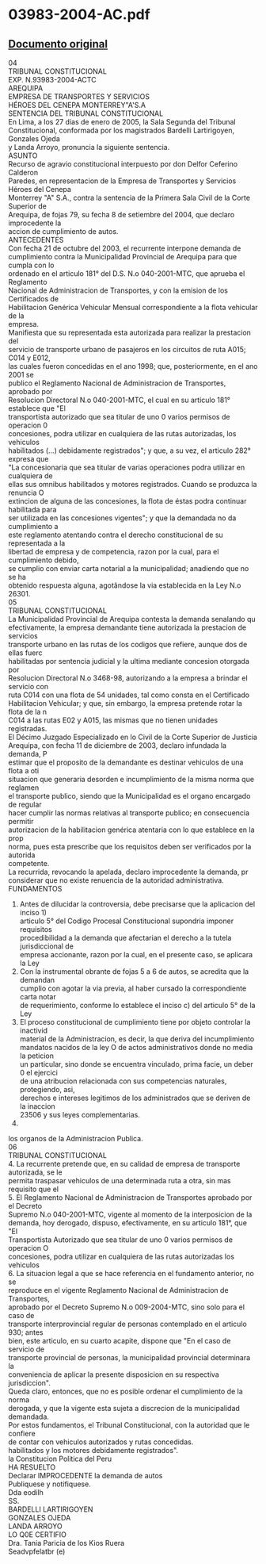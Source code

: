
03983-2004-AC.pdf
=================
  
[Documento original](https://tc.gob.pe/jurisprudencia/2005/03983-2004-AC.pdf)  
---  
04  
TRIBUNAL CONSTITUCIONAL  
EXP. N.93983-2004-ACTC  
AREQUIPA  
EMPRESA DE TRANSPORTES Y SERVICIOS  
HÉROES DEL CENEPA MONTERREY"A'S.A  
SENTENCIA DEL TRIBUNAL CONSTITUCIONAL  
En Lima, a los 27 dias de enero de 2005, la Sala Segunda del Tribunal  
Constitucional, conformada por los magistrados Bardelli Lartirigoyen, Gonzales Ojeda  
y Landa Arroyo, pronuncia la siguiente sentencia.  
ASUNTO  
Recurso de agravio constitucional interpuesto por don Delfor Ceferino Calderon  
Paredes, en representacion de la Empresa de Transportes y Servicios Héroes del Cenepa  
Monterrey "A" S.A., contra la sentencia de la Primera Sala Civil de la Corte Superior de  
Arequipa, de fojas 79, su fecha 8 de setiembre del 2004, que declaro improcedente la  
accion de cumplimiento de autos.  
ANTECEDENTES  
Con fecha 21 de octubre del 2003, el recurrente interpone demanda de  
cumplimiento contra la Municipalidad Provincial de Arequipa para que cumpla con lo  
ordenado en el articulo 181° del D.S. N.o 040-2001-MTC, que aprueba el Reglamento  
Nacional de Administracion de Transportes, y con la emision de los Certificados de  
Habilitacion Genérica Vehicular Mensual correspondiente a la flota vehicular de la  
empresa.  
Manifiesta que su representada esta autorizada para realizar la prestacion del  
servicio de transporte urbano de pasajeros en los circuitos de ruta A015; C014 y E012,  
las cuales fueron concedidas en el ano 1998; que, posteriormente, en el ano 2001 se  
publico el Reglamento Nacional de Administracion de Transportes, aprobado por  
Resolucion Directoral N.o 040-2001-MTC, el cual en su articulo 181° establece que "El  
transportista autorizado que sea titular de uno 0 varios permisos de operacion 0  
concesiones, podra utilizar en cualquiera de las rutas autorizadas, los vehiculos  
habilitados (...) debidamente registrados"; y que, a su vez, el articulo 282° expresa que  
"La concesionaria que sea titular de varias operaciones podra utilizar en cualquiera de  
ellas sus omnibus habilitados y motores registrados. Cuando se produzca la renuncia O  
extincion de alguna de las concesiones, la flota de éstas podra continuar habilitada para  
ser utilizada en las concesiones vigentes"; y que la demandada no da cumplimiento a  
este reglamento atentando contra el derecho constitucional de su representada a la  
libertad de empresa y de competencia, razon por la cual, para el cumplimiento debido,  
se cumplio con enviar carta notarial a la municipalidad; anadiendo que no se ha  
obtenido respuesta alguna, agotândose la via establecida en la Ley N.o 26301.  
05  
TRIBUNAL CONSTITUCIONAL  
La Municipalidad Provincial de Arequipa contesta la demanda senalando qu  
efectivamente, la empresa demandante tiene autorizada la prestacion de servicios  
transporte urbano en las rutas de los codigos que refiere, aunque dos de ellas fuerc  
habilitadas por sentencia judicial y la ultima mediante concesion otorgada por  
Resolucion Directoral N.o 3468-98, autorizando a la empresa a brindar el servicio con  
ruta C014 con una flota de 54 unidades, tal como consta en el Certificado  
Habilitacion Vehicular; y que, sin embargo, la empresa pretende rotar la flota de la n  
C014 a las rutas E02 y A015, las mismas que no tienen unidades registradas.  
El Décimo Juzgado Especializado en lo Civil de la Corte Superior de Justicia  
Arequipa, con fecha 11 de diciembre de 2003, declaro infundada la demanda, P  
estimar que el proposito de la demandante es destinar vehiculos de una flota a oti  
situacion que generaria desorden e incumplimiento de la misma norma que reglamen  
el transporte publico, siendo que la Municipalidad es el organo encargado de regular  
hacer cumplir las normas relativas al transporte publico; en consecuencia permitir  
autorizacion de la habilitacion genérica atentaria con lo que establece en la prop  
norma, pues esta prescribe que los requisitos deben ser verificados por la autorida  
competente.  
La recurrida, revocando la apelada, declaro improcedente la demanda, pr  
considerar que no existe renuencia de la autoridad administrativa.  
FUNDAMENTOS  
1. Antes de dilucidar la controversia, debe precisarse que la aplicacion del inciso 1)  
articulo 5° del Codigo Procesal Constitucional supondria imponer requisitos  
procedibilidad a la demanda que afectarian el derecho a la tutela jurisdiccional de  
empresa accionante, razon por la cual, en el presente caso, se aplicara la Ley  
2. Con la instrumental obrante de fojas 5 a 6 de autos, se acredita que la demandan  
cumplio con agotar la via previa, al haber cursado la correspondiente carta notar  
de requerimiento, conforme lo establece el inciso c) del articulo 5° de la Ley  
3. El proceso constitucional de cumplimiento tiene por objeto controlar la inactivid  
material de la Administracion, es decir, la que deriva del incumplimiento  
mandatos nacidos de la ley O de actos administrativos donde no media la peticion  
un particular, sino donde se encuentra vinculado, prima facie, un deber 0 el ejercici  
de una atribucion relacionada con sus competencias naturales, protegiendo, asi,  
derechos e intereses legitimos de los administrados que se deriven de la inaccion  
23506 y sus leyes complementarias.  
26301.  
los organos de la Administracion Publica.  
06  
TRIBUNAL CONSTITUCIONAL  
4. La recurrente pretende que, en su calidad de empresa de transporte autorizada, se le  
permita traspasar vehiculos de una determinada ruta a otra, sin mas requisito que el  
5. El Reglamento Nacional de Administracion de Transportes aprobado por el Decreto  
Supremo N.o 040-2001-MTC, vigente al momento de la interposicion de la  
demanda, hoy derogado, dispuso, efectivamente, en su articulo 181°, que "El  
Transportista Autorizado que sea titular de uno 0 varios permisos de operacion O  
concesiones, podra utilizar en cualquiera de las rutas autorizadas los vehiculos  
6. La situacion legal a que se hace referencia en el fundamento anterior, no se  
reproduce en el vigente Reglamento Nacional de Administracion de Transportes,  
aprobado por el Decreto Supremo N.o 009-2004-MTC, sino solo para el caso de  
transporte interprovincial regular de personas contemplado en el articulo 930; antes  
bien, este articulo, en su cuarto acapite, dispone que "En el caso de servicio de  
transporte provincial de personas, la municipalidad provincial determinara la  
conveniencia de aplicar la presente disposicion en su respectiva jurisdiccion".  
Queda claro, entonces, que no es posible ordenar el cumplimiento de la norma  
derogada, y que la vigente esta sujeta a discrecion de la municipalidad demandada.  
Por estos fundamentos, el Tribunal Constitucional, con la autoridad que le confiere  
de contar con vehiculos autorizados y rutas concedidas.  
habilitados y los motores debidamente registrados".  
la Constitucion Politica del Peru  
HA RESUELTO  
Declarar IMPROCEDENTE la demanda de autos  
Publiquese y notifiquese.  
Dda eodilh  
SS.  
BARDELLI LARTIRIGOYEN  
GONZALES OJEDA  
LANDA ARROYO  
LO Q0E CERTIFIO  
Dra. Tania Paricia de los Kios Ruera  
Seadvpfelatbr (e)